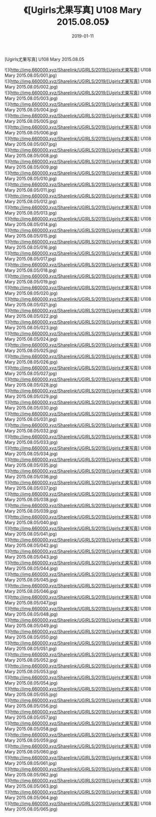 ﻿---
layout: post
title:  《[Ugirls尤果写真] U108 Mary 2015.08.05》
date:   2019-01-11
img: http://img.660000.xyz/Sharelink/UGIRLS/2019/[Ugirls尤果写真] U108 Mary 2015.08.05/000.jpg
categories: [美女, 清纯, 唯美]
---

[Ugirls尤果写真] U108 Mary 2015.08.05

 ![](http://img.660000.xyz/Sharelink/UGIRLS/2019/[Ugirls尤果写真] U108 Mary 2015.08.05/001.jpg) <br>![](http://img.660000.xyz/Sharelink/UGIRLS/2019/[Ugirls尤果写真] U108 Mary 2015.08.05/002.jpg) <br>![](http://img.660000.xyz/Sharelink/UGIRLS/2019/[Ugirls尤果写真] U108 Mary 2015.08.05/003.jpg) <br>![](http://img.660000.xyz/Sharelink/UGIRLS/2019/[Ugirls尤果写真] U108 Mary 2015.08.05/004.jpg) <br>![](http://img.660000.xyz/Sharelink/UGIRLS/2019/[Ugirls尤果写真] U108 Mary 2015.08.05/005.jpg) <br>![](http://img.660000.xyz/Sharelink/UGIRLS/2019/[Ugirls尤果写真] U108 Mary 2015.08.05/006.jpg) <br>![](http://img.660000.xyz/Sharelink/UGIRLS/2019/[Ugirls尤果写真] U108 Mary 2015.08.05/007.jpg) <br>![](http://img.660000.xyz/Sharelink/UGIRLS/2019/[Ugirls尤果写真] U108 Mary 2015.08.05/008.jpg) <br>![](http://img.660000.xyz/Sharelink/UGIRLS/2019/[Ugirls尤果写真] U108 Mary 2015.08.05/009.jpg) <br>![](http://img.660000.xyz/Sharelink/UGIRLS/2019/[Ugirls尤果写真] U108 Mary 2015.08.05/010.jpg) <br>![](http://img.660000.xyz/Sharelink/UGIRLS/2019/[Ugirls尤果写真] U108 Mary 2015.08.05/011.jpg) <br>![](http://img.660000.xyz/Sharelink/UGIRLS/2019/[Ugirls尤果写真] U108 Mary 2015.08.05/012.jpg) <br>![](http://img.660000.xyz/Sharelink/UGIRLS/2019/[Ugirls尤果写真] U108 Mary 2015.08.05/013.jpg) <br>![](http://img.660000.xyz/Sharelink/UGIRLS/2019/[Ugirls尤果写真] U108 Mary 2015.08.05/014.jpg) <br>![](http://img.660000.xyz/Sharelink/UGIRLS/2019/[Ugirls尤果写真] U108 Mary 2015.08.05/015.jpg) <br>![](http://img.660000.xyz/Sharelink/UGIRLS/2019/[Ugirls尤果写真] U108 Mary 2015.08.05/016.jpg) <br>![](http://img.660000.xyz/Sharelink/UGIRLS/2019/[Ugirls尤果写真] U108 Mary 2015.08.05/017.jpg) <br>![](http://img.660000.xyz/Sharelink/UGIRLS/2019/[Ugirls尤果写真] U108 Mary 2015.08.05/018.jpg) <br>![](http://img.660000.xyz/Sharelink/UGIRLS/2019/[Ugirls尤果写真] U108 Mary 2015.08.05/019.jpg) <br>![](http://img.660000.xyz/Sharelink/UGIRLS/2019/[Ugirls尤果写真] U108 Mary 2015.08.05/020.jpg) <br>![](http://img.660000.xyz/Sharelink/UGIRLS/2019/[Ugirls尤果写真] U108 Mary 2015.08.05/021.jpg) <br>![](http://img.660000.xyz/Sharelink/UGIRLS/2019/[Ugirls尤果写真] U108 Mary 2015.08.05/022.jpg) <br>![](http://img.660000.xyz/Sharelink/UGIRLS/2019/[Ugirls尤果写真] U108 Mary 2015.08.05/023.jpg) <br>![](http://img.660000.xyz/Sharelink/UGIRLS/2019/[Ugirls尤果写真] U108 Mary 2015.08.05/024.jpg) <br>![](http://img.660000.xyz/Sharelink/UGIRLS/2019/[Ugirls尤果写真] U108 Mary 2015.08.05/025.jpg) <br>![](http://img.660000.xyz/Sharelink/UGIRLS/2019/[Ugirls尤果写真] U108 Mary 2015.08.05/026.jpg) <br>![](http://img.660000.xyz/Sharelink/UGIRLS/2019/[Ugirls尤果写真] U108 Mary 2015.08.05/027.jpg) <br>![](http://img.660000.xyz/Sharelink/UGIRLS/2019/[Ugirls尤果写真] U108 Mary 2015.08.05/028.jpg) <br>![](http://img.660000.xyz/Sharelink/UGIRLS/2019/[Ugirls尤果写真] U108 Mary 2015.08.05/029.jpg) <br>![](http://img.660000.xyz/Sharelink/UGIRLS/2019/[Ugirls尤果写真] U108 Mary 2015.08.05/030.jpg) <br>![](http://img.660000.xyz/Sharelink/UGIRLS/2019/[Ugirls尤果写真] U108 Mary 2015.08.05/031.jpg) <br>![](http://img.660000.xyz/Sharelink/UGIRLS/2019/[Ugirls尤果写真] U108 Mary 2015.08.05/032.jpg) <br>![](http://img.660000.xyz/Sharelink/UGIRLS/2019/[Ugirls尤果写真] U108 Mary 2015.08.05/033.jpg) <br>![](http://img.660000.xyz/Sharelink/UGIRLS/2019/[Ugirls尤果写真] U108 Mary 2015.08.05/034.jpg) <br>![](http://img.660000.xyz/Sharelink/UGIRLS/2019/[Ugirls尤果写真] U108 Mary 2015.08.05/035.jpg) <br>![](http://img.660000.xyz/Sharelink/UGIRLS/2019/[Ugirls尤果写真] U108 Mary 2015.08.05/036.jpg) <br>![](http://img.660000.xyz/Sharelink/UGIRLS/2019/[Ugirls尤果写真] U108 Mary 2015.08.05/037.jpg) <br>![](http://img.660000.xyz/Sharelink/UGIRLS/2019/[Ugirls尤果写真] U108 Mary 2015.08.05/038.jpg) <br>![](http://img.660000.xyz/Sharelink/UGIRLS/2019/[Ugirls尤果写真] U108 Mary 2015.08.05/039.jpg) <br>![](http://img.660000.xyz/Sharelink/UGIRLS/2019/[Ugirls尤果写真] U108 Mary 2015.08.05/040.jpg) <br>![](http://img.660000.xyz/Sharelink/UGIRLS/2019/[Ugirls尤果写真] U108 Mary 2015.08.05/041.jpg) <br>![](http://img.660000.xyz/Sharelink/UGIRLS/2019/[Ugirls尤果写真] U108 Mary 2015.08.05/042.jpg) <br>![](http://img.660000.xyz/Sharelink/UGIRLS/2019/[Ugirls尤果写真] U108 Mary 2015.08.05/043.jpg) <br>![](http://img.660000.xyz/Sharelink/UGIRLS/2019/[Ugirls尤果写真] U108 Mary 2015.08.05/044.jpg) <br>![](http://img.660000.xyz/Sharelink/UGIRLS/2019/[Ugirls尤果写真] U108 Mary 2015.08.05/045.jpg) <br>![](http://img.660000.xyz/Sharelink/UGIRLS/2019/[Ugirls尤果写真] U108 Mary 2015.08.05/046.jpg) <br>![](http://img.660000.xyz/Sharelink/UGIRLS/2019/[Ugirls尤果写真] U108 Mary 2015.08.05/047.jpg) <br>![](http://img.660000.xyz/Sharelink/UGIRLS/2019/[Ugirls尤果写真] U108 Mary 2015.08.05/048.jpg) <br>![](http://img.660000.xyz/Sharelink/UGIRLS/2019/[Ugirls尤果写真] U108 Mary 2015.08.05/049.jpg) <br>![](http://img.660000.xyz/Sharelink/UGIRLS/2019/[Ugirls尤果写真] U108 Mary 2015.08.05/050.jpg) <br>![](http://img.660000.xyz/Sharelink/UGIRLS/2019/[Ugirls尤果写真] U108 Mary 2015.08.05/051.jpg) <br>![](http://img.660000.xyz/Sharelink/UGIRLS/2019/[Ugirls尤果写真] U108 Mary 2015.08.05/052.jpg) <br>![](http://img.660000.xyz/Sharelink/UGIRLS/2019/[Ugirls尤果写真] U108 Mary 2015.08.05/053.jpg) <br>![](http://img.660000.xyz/Sharelink/UGIRLS/2019/[Ugirls尤果写真] U108 Mary 2015.08.05/054.jpg) <br>![](http://img.660000.xyz/Sharelink/UGIRLS/2019/[Ugirls尤果写真] U108 Mary 2015.08.05/055.jpg) <br>![](http://img.660000.xyz/Sharelink/UGIRLS/2019/[Ugirls尤果写真] U108 Mary 2015.08.05/056.jpg) <br>![](http://img.660000.xyz/Sharelink/UGIRLS/2019/[Ugirls尤果写真] U108 Mary 2015.08.05/057.jpg) <br>![](http://img.660000.xyz/Sharelink/UGIRLS/2019/[Ugirls尤果写真] U108 Mary 2015.08.05/058.jpg) <br>![](http://img.660000.xyz/Sharelink/UGIRLS/2019/[Ugirls尤果写真] U108 Mary 2015.08.05/059.jpg) <br>![](http://img.660000.xyz/Sharelink/UGIRLS/2019/[Ugirls尤果写真] U108 Mary 2015.08.05/060.jpg) <br>![](http://img.660000.xyz/Sharelink/UGIRLS/2019/[Ugirls尤果写真] U108 Mary 2015.08.05/061.jpg) <br>![](http://img.660000.xyz/Sharelink/UGIRLS/2019/[Ugirls尤果写真] U108 Mary 2015.08.05/062.jpg) <br>![](http://img.660000.xyz/Sharelink/UGIRLS/2019/[Ugirls尤果写真] U108 Mary 2015.08.05/063.jpg) <br>![](http://img.660000.xyz/Sharelink/UGIRLS/2019/[Ugirls尤果写真] U108 Mary 2015.08.05/064.jpg) <br>![](http://img.660000.xyz/Sharelink/UGIRLS/2019/[Ugirls尤果写真] U108 Mary 2015.08.05/065.jpg) <br>